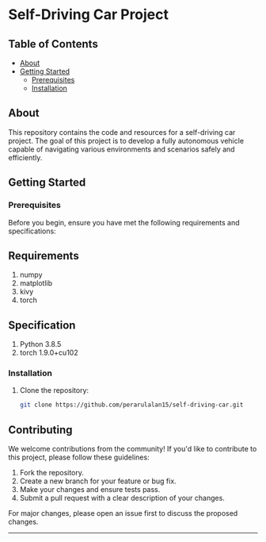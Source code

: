 # Self-Driving Car Project

## Table of Contents

- [About](#about)
- [Getting Started](#getting-started)
  - [Prerequisites](#prerequisites)
  - [Installation](#installation)

## About

This repository contains the code and resources for a self-driving car project. The goal of this project is to develop a fully autonomous vehicle capable of navigating various environments and scenarios safely and efficiently.

## Getting Started

### Prerequisites

Before you begin, ensure you have met the following requirements and specifications:

## Requirements

1. numpy
2. matplotlib
3. kivy
4. torch

## Specification

1. Python 3.8.5
2. torch 1.9.0+cu102

### Installation

1. Clone the repository:

   ```bash
   git clone https://github.com/perarulalan15/self-driving-car.git
   ```

## Contributing

We welcome contributions from the community! If you'd like to contribute to this project, please follow these guidelines:

1. Fork the repository.
2. Create a new branch for your feature or bug fix.
3. Make your changes and ensure tests pass.
4. Submit a pull request with a clear description of your changes.

For major changes, please open an issue first to discuss the proposed changes.

---
